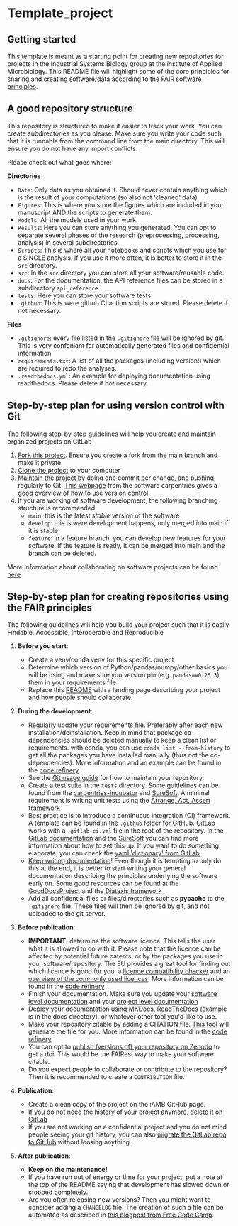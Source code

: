 # Template_project



## Getting started

This template is meant as a starting point for creating new repositories for projects in the Industrial Systems Biology group at the institute of Applied Microbiology. This README file will highlight some of the core principles for sharing and creating software/data according to the [FAIR software principles](https://www.nature.com/articles/s41597-022-01710-x).

## A good repository structure
This repository is structured to make it easier to track your work. You can create subdirectories as you please. Make sure you write your code such that it is runnable from the command line from the main directory. This will ensure you do not have any import conflicts.

Please check out what goes where:

**Directories**
- `Data`: Only data as you obtained it. Should never contain anything which is the result of your computations (so also not 'cleaned' data)
- `Figures`: This is where you store the figures which are included in your manuscript AND the scripts to generate them.
- `Models`: All the models used in your work.
- `Results`: Here you can store anything you generated. You can opt to separate several phases of the research (preprocessing, processing, analysis) in several subdirectories.
- `Scripts`: This is where all your notebooks and scripts which you use for a SINGLE analysis. If you use it more often, it is better to store it in the `src` directory.
- `src`: In the `src` directory you can store all your software/reusable code.
- `docs`: For the documentation. the API reference files can be stored in a subdirectory `api_reference`
- `tests`: Here you can store your software tests
- `.github`: This is were github CI action scripts are stored. Please delete if not necessary.

**Files**
- `.gitignore`: every file listed in the `.gitignore` file will be ignored by git. This is very confeniant for automatically generated files and confidential information
- `requirements.txt`: A list of all the packages (including version!) which are required to redo the analyses.
- `.readthedocs.yml`: An example for deploying documentation using readthedocs. Please delete if not necessary.


## Step-by-step plan for using version control with Git
The following step-by-step guidelines will help you create and maintain organized projects on GitLab

1. [Fork this project](https://docs.gitlab.com/ee/user/project/repository/forking_workflow.html). Ensure you create a fork from the main branch and make it private
2. [Clone the project](https://docs.gitlab.com/ee/user/project/repository/index.html#clone-a-repository) to your computer
3. [Maintain the project](https://docs.gitlab.com/ee/user/get_started/get_started_managing_code.html) by doing one commit per change, and pushing regularly to Git. [This webpage](https://carpentries-incubator.github.io/fair-research-software/04-version-control.html) from the software carpentries gives a good overview of how to use version control.
4. If you are working of software development, the following branching structure is recommended:
    - `main`: this is the latest *stable* version of the software
    - `develop`: this is were development happens, only merged into main if it is stable
    - `feature`: in a feature branch, you can develop new features for your software. If the feature is ready, it can be merged into main and the branch can be deleted.

More information about collaborating on software projects can be found [here](https://coderefinery.github.io/git-collaborative/)

## Step-by-step plan for creating repositories using the FAIR principles
The following guidelines will help you build your project such that it is easily Findable, Accessible, Interoperable and Reproducible

1. **Before you start**:
    - Create a venv/conda venv for this specific project
    - Determine which version of Python/pandas/numpy/other basics you will be using and make sure you version pin (e.g. `pandas==0.25.3`) them in your requirements file
    - Replace this [README](https://github.com/hackergrrl/art-of-readme#bonus-the-readme-checklist) with a landing page describing your project and how people should collaborate.

2. **During the development**:
    - Regularly update your requirements file. Preferably after each new installation/deinstallation. Keep in mind that package co-dependencies should be deleted manually to keep a clean list or requirements. with conda, you can use `conda list --from-history` to get all the packages you have installed manually (thus not the co-dependencies). More information and an example can be found in the [code refinery](https://coderefinery.github.io/reproducible-research/dependencies/).
    - See the [Git usage guide](##step-by-step-plan-for-using-version-control-with-git) for how to maintain your repository.
    - Create a test suite in the `tests` directory. Some guidelines can be found from the [carpentries-incubator](https://carpentries-incubator.github.io/fair-research-software/08-code-correctness.html) and [SureSoft](https://suresoft.dev/knowledge-hub/software-testing/). A minimal requirement is writing unit tests using the [Arrange, Act, Assert framework](https://automationpanda.com/2020/07/07/arrange-act-assert-a-pattern-for-writing-good-tests/)
    - Best practice is to introduce a continuous integration (CI) framework. A template can be found in the `.github` folder for [GitHub](https://carpentries-incubator.github.io/fair-research-software/ci-for-testing.html). GitLab works with a `.gitlab-ci.yml` file in the root of the repository. In the [GitLab documentation](https://docs.gitlab.com/ee/tutorials/setup_steps/) and the [SureSoft](https://suresoft.dev/knowledge-hub/continuous-integration/gitlab-ci/) you can find more information about how to set this up. If you want to do something elaborate, you can check the [yaml 'dictionary' from GitLab](https://docs.gitlab.com/ee/ci/yaml/).
    - [Keep writing documentation](https://carpentries-incubator.github.io/fair-research-software/09-code-documentation)! Even though it is tempting to only do this at the end, it is better to start writing your general documentation describing the principles underlying the software early on. Some good resources can be found at the [GoodDocsProject](https://www.thegooddocsproject.dev/) and the [Diataxis framework](https://diataxis.fr/)
    - Add all confidential files or files/directories such as __pycache__ to the `.gitignore` file. These files will then be ignored by git, and not uploaded to the git server.

3. **Before publication**:
    - **IMPORTANT**: determine the software licence. This tells the user what it is allowed to do with it. Please note that the licence can be affected by potential future patents, or by the packages you use in your software/repository. The EU provides a great tool for finding out which licence is good for you: a [licence compatibility checker](https://interoperable-europe.ec.europa.eu/collection/eupl/solution/licensing-assistant/compatibility-checker) and an [overview of the commonly used licences](https://interoperable-europe.ec.europa.eu/collection/eupl/solution/licensing-assistant/find-and-compare-software-licenses). More information can be found in the [code refinery](https://coderefinery.github.io/social-coding/software-licensing/)
    - Finish your documentation. Make sure you update your [software level documentation](https://carpentries-incubator.github.io/fair-research-software/09-code-documentation.html#software-level-documentation) and your [project level documentation](https://carpentries-incubator.github.io/fair-research-software/09-code-documentation.html#project-level-documentation)
    - Deploy your documentation using [MKDocs](https://carpentries-incubator.github.io/fair-research-software/09-code-documentation.html#documentation-tools), [ReadTheDocs](https://about.readthedocs.com/?ref=readthedocs.org) (example is in the docs directory), or whatever other tool you'd like to use.
    - Make your repository citable by adding a CITATION file. [This tool](https://citation-file-format.github.io/cff-initializer-javascript/#/) will generate the file for you. More information can be found in the [code refinery](https://coderefinery.github.io/social-coding/software-citation/)
    - You can opt to [publish (versions of) your repository on Zenodo](https://coderefinery.github.io/github-without-command-line/doi/) to get a doi. This would be the FAIRest way to make your software citable.
    - Do you expect people to collaborate or contribute to the repository? Then it is recommended to create a `CONTRIBUTION` file.

4. **Publication**:
    - Create a clean copy of the project on the iAMB GitHub page. 
    - If you do not need the history of your project anymore, [delete it on GitLab](https://stackoverflow.com/questions/42355605/how-to-delete-a-gitlab-repository)
    - If you are not working on a confidential project and you do not mind people seeing your git history, you can also [migrate the GitLab repo to GitHub](https://gist.github.com/sxflynn/3ed8f78fe9c4a115ab14857854ab7f6d) without loosing anything.

5. **After publication**: 
    - **Keep on the maintenance!**
    - If you have run out of energy or time for your project, put a note at the top of the README saying that development has slowed down or stopped completely.
    - Are you often releasing new versions? Then you might want to consider adding a `CHANGELOG` file. The creation of such a file can be automated as described in [this blogpost from Free Code Camp](https://www.freecodecamp.org/news/a-beginners-guide-to-git-what-is-a-changelog-and-how-to-generate-it/).